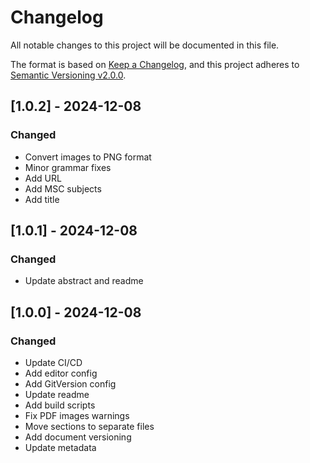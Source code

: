 # Changelog

All notable changes to this project will be documented in this file.

The format is based on [Keep a Changelog](https://keepachangelog.com/en/1.0.0/),
and this project adheres to [Semantic Versioning v2.0.0](https://semver.org/spec/v2.0.0.html).

## [1.0.2] - 2024-12-08

### Changed

- Convert images to PNG format
- Minor grammar fixes
- Add URL
- Add MSC subjects
- Add title

## [1.0.1] - 2024-12-08

### Changed

- Update abstract and readme

## [1.0.0] - 2024-12-08

### Changed

- Update CI/CD
- Add editor config
- Add GitVersion config
- Update readme
- Add build scripts
- Fix PDF images warnings
- Move sections to separate files
- Add document versioning
- Update metadata
